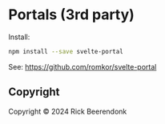 # Portals (3rd party)

Install:

```zsh
npm install --save svelte-portal
```

See: https://github.com/romkor/svelte-portal

## Copyright

Copyright © 2024 Rick Beerendonk
